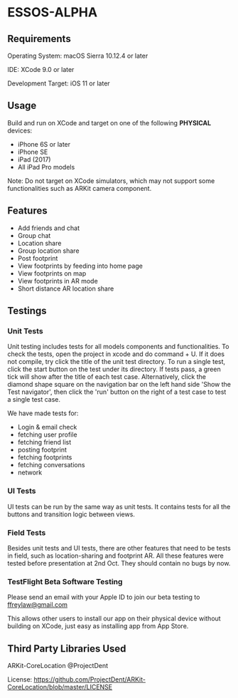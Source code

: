 # ESSOS-ALPHA

## Requirements

Operating System: macOS Sierra 10.12.4 or later

IDE: XCode 9.0 or later

Development Target: iOS 11 or later

## Usage

Build and run on XCode and target on one of the following <b>PHYSICAL</b> devices:
* iPhone 6S or later
* iPhone SE
* iPad (2017)
* All iPad Pro models

Note: Do not target on XCode simulators, which may not support some functionalities such as ARKit camera component.


## Features

* Add friends and chat
* Group chat
* Location share
* Group location share
* Post footprint
* View footprints by feeding into home page
* View footprints on map
* View footprints in AR mode
* Short distance AR location share


## Testings

### Unit Tests

Unit testing includes tests for all models components and functionalities. To check the tests, open the project in xcode and do command + U. If it does not compile, try click the title of the unit test directory. To run a single test, click the start button on the test under its directory. If tests pass, a green tick will show after the title of each test case. Alternatively, click the diamond shape square on the navigation bar on the left hand side 'Show the Test navigator', then click the 'run' button on the right of a test case to test a single test case.

We have made tests for:

- Login & email check
- fetching user profile
- fetching friend list
- posting footprint
- fetching footprints
- fetching conversations
- network


### UI Tests

UI tests can be run by the same way as unit tests. It contains tests for all the buttons and transition logic between views.

### Field Tests

Besides unit tests and UI tests, there are other features that need to be tests in field, such as location-sharing and footprint AR. All these features were tested before presentation at 2nd Oct. They should contain no bugs by now.

### TestFlight Beta Software Testing
Please send an email with your Apple ID to join our beta testing to ffreylaw@gmail.com

This allows other users to install our app on their physical device without building on XCode, just easy as installing app from App Store.

## Third Party Libraries Used
ARKit-CoreLocation @ProjectDent

License: https://github.com/ProjectDent/ARKit-CoreLocation/blob/master/LICENSE
